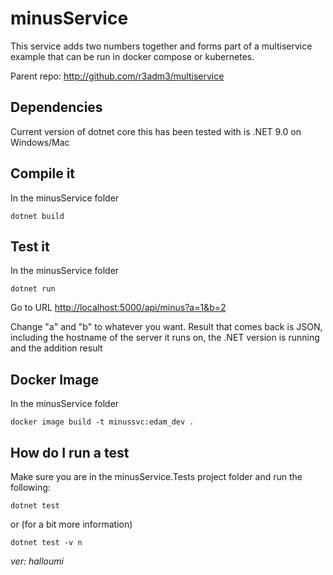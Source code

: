 # minusService

This service adds two numbers together and forms part of a multiservice example that can be run in docker compose or kubernetes.

Parent repo: <http://github.com/r3adm3/multiservice>

## Dependencies

Current version of dotnet core this has been tested with is .NET 9.0 on Windows/Mac

## Compile it

In the minusService folder

```dotnetcore
dotnet build
```

## Test it

In the minusService folder

```dotnetcore
dotnet run
```

Go to URL <http://localhost:5000/api/minus?a=1&b=2>

Change "a" and "b" to whatever you want. Result that comes back is JSON, including the hostname of the server it runs on, the .NET version is running and the addition result

## Docker Image

In the minusService folder

```docker
docker image build -t minussvc:edam_dev .
```

## How do I run a test

Make sure you are in the minusService.Tests project folder and run the following:

```dotnetcore
dotnet test
```

or (for a bit more information)

```dotnetcore
dotnet test -v n
```
*ver: halloumi*